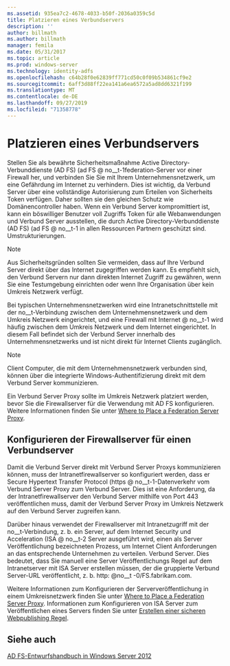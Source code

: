 ```yaml
---
ms.assetid: 935ea7c2-4678-4033-b50f-2036a0359c5d
title: Platzieren eines Verbundservers
description: ''
author: billmath
ms.author: billmath
manager: femila
ms.date: 05/31/2017
ms.topic: article
ms.prod: windows-server
ms.technology: identity-adfs
ms.openlocfilehash: c64b28f0e62839ff771cd50c0f09b534861cf9e2
ms.sourcegitcommit: 6aff3d88ff22ea141a6ea6572a5ad8dd6321f199
ms.translationtype: MT
ms.contentlocale: de-DE
ms.lasthandoff: 09/27/2019
ms.locfileid: "71358778"
---
```

# <a name="where-to-place-a-federation-server"></a>Platzieren eines Verbundservers

Stellen Sie als bewährte Sicherheitsmaßnahme Active Directory-Verbunddienste (AD FS) \(ad FS @ no__t-1federation-Server vor einer Firewall her, und verbinden Sie Sie mit Ihrem Unternehmensnetzwerk, um eine Gefährdung im Internet zu verhindern. Dies ist wichtig, da Verbund Server über eine vollständige Autorisierung zum Erteilen von Sicherheits Token verfügen. Daher sollten sie den gleichen Schutz wie Domänencontroller haben. Wenn ein Verbund Server kompromittiert ist, kann ein böswilliger Benutzer voll Zugriffs Token für alle Webanwendungen und Verbund Server ausstellen, die durch Active Directory-Verbunddienste (AD FS) \(ad FS @ no__t-1 in allen Ressourcen Partnern geschützt sind. Umstrukturierungen.  
  
> [!NOTE]  
> Aus Sicherheitsgründen sollten Sie vermeiden, dass auf Ihre Verbund Server direkt über das Internet zugegriffen werden kann. Es empfiehlt sich, den Verbund Servern nur dann direkten Internet Zugriff zu gewähren, wenn Sie eine Testumgebung einrichten oder wenn Ihre Organisation über kein Umkreis Netzwerk verfügt.  
  
Bei typischen Unternehmensnetzwerken wird eine Intranetschnittstelle mit der no__t-Verbindung zwischen dem Unternehmensnetzwerk und dem Umkreis Netzwerk eingerichtet, und eine Firewall mit Internet @ no__t-1 wird häufig zwischen dem Umkreis Netzwerk und dem Internet eingerichtet. In diesem Fall befindet sich der Verbund Server innerhalb des Unternehmensnetzwerks und ist nicht direkt für Internet Clients zugänglich.  
  
> [!NOTE]  
> Client Computer, die mit dem Unternehmensnetzwerk verbunden sind, können über die integrierte Windows-Authentifizierung direkt mit dem Verbund Server kommunizieren.  
  
Ein Verbund Server Proxy sollte im Umkreis Netzwerk platziert werden, bevor Sie die Firewallserver für die Verwendung mit AD FS konfigurieren. Weitere Informationen finden Sie unter [Where to Place a Federation Server Proxy](Where-to-Place-a-Federation-Server-Proxy.md).  
  
## <a name="configuring-your-firewall-servers-for-a-federation-server"></a>Konfigurieren der Firewallserver für einen Verbundserver  
Damit die Verbund Server direkt mit Verbund Server Proxys kommunizieren können, muss der Intranetfirewallserver so konfiguriert werden, dass er Secure Hypertext Transfer Protocol \(https @ no__t-1-Datenverkehr vom Verbund Server Proxy zum Verbund Server. Dies ist eine Anforderung, da der Intranetfirewallserver den Verbund Server mithilfe von Port 443 veröffentlichen muss, damit der Verbund Server Proxy im Umkreis Netzwerk auf den Verbund Server zugreifen kann.  
  
Darüber hinaus verwendet der Firewallserver mit Intranetzugriff mit der no__t-Verbindung, z. b. ein Server, auf dem Internet Security und Acceleration \(ISA @ no__t-2 Server ausgeführt wird, einen als Server Veröffentlichung bezeichneten Prozess, um Internet Client Anforderungen an das entsprechende Unternehmen zu verteilen. Verbund Server. Dies bedeutet, dass Sie manuell eine Server Veröffentlichungs Regel auf dem Intranetserver mit ISA Server erstellen müssen, der die gruppierte Verbund Server-URL veröffentlicht, z. b. http: @no__t -0\/FS.fabrikam.com.  
  
Weitere Informationen zum Konfigurieren der Serververöffentlichung in einem Umkreisnetzwerk finden Sie unter [Where to Place a Federation Server Proxy](Where-to-Place-a-Federation-Server-Proxy.md). Informationen zum Konfigurieren von ISA Server zum Veröffentlichen eines Servers finden Sie unter [Erstellen einer sicheren Webpublishing Regel](https://go.microsoft.com/fwlink/?LinkId=75182).  
  
## <a name="see-also"></a>Siehe auch
[AD FS-Entwurfshandbuch in Windows Server 2012](AD-FS-Design-Guide-in-Windows-Server-2012.md)
